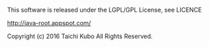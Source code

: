 
This software is released under the LGPL/GPL License, see LICENCE

http://java-root.appspot.com/

Copyright (c) 2016 Taichi Kubo
All Rights Reserved.